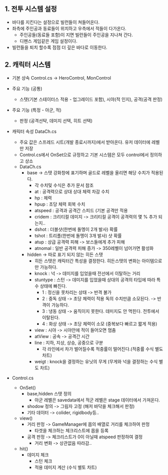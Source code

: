 ## 1. 전투 시스템 설정
- 바다를 지킨다는 설정으로 빌런들이 쳐들어온다.
- 좌측에 주인공과 동료들이 위치하고 우측에서 적들이 다가온다.
  - 주인공들(동료들 포함)이 지면 빌런들이 주인공을 지나쳐 간다.
  - 디펜스 게임같은 게임 설정이다.
- 빌런들을 퇴치 할수록 점점 더 깊은 바다로 이동한다.

## 2. 캐릭터 시스템
- 기본 상속 Control.cs -> HeroControl, MonControl
- 주요 기능 (공통)
  - 스탯(기본 스테이터스 적용 - 업그레이드 포함), 시야(적 인지), 공격(공격 판정)  
- 주요 기능 (특정 - 아군, 적)
  - 판정 (공격선탹, 데미지 선택, 히트 선택) 
- 캐릭터 속성 DataCh.cs
  - 주요 값은 스프레드 시트(개발 종료시까지)에서 받아온다. 유저 데이터에 레벨만 저장
  - Control.cs에서 OnSet으로 규정하고 기본 시스템은 모두 control에서 정의하고 상소  
  - DataCh.cs
    - base -> 스탯 강화창에 표기하며 골드로 레벨을 올리면 해당 수치가 적용된다.
      - 각 수치및 수식은 추가 문서 참조 
      - at : 공격력으로 상대 상대 체력 차감 수치
      - hp : 체력
      - hpup : 초당 체력 회복 수치
      - atspeed : 공격과 공격간 스피드 (기본 공격만 적용
      - cridem : 크리티컬 데미지 -> 크리티컬 공격이 공격력의 몇 % 추가 되는지..
      - dshot : 더블샷(한번에 돌멩이 2개 발사) 확률
      - tshot : 트리플(한번에 돌멩이 3개 발사) 샷 확률
      - atup : 상급 공격력 피해 -> 보스들에게 추가 피해 
      - atnomal : 일반 공격력 피해 증가 -> 350레벨이 넘어가면 활성화
    - hidden -> 따로 표기 되지 않는 히든 스탯
      - 히든 스탯은 캐릭터간 특성을 결정한다. 히든스탯의 변화는 아이템으로만 가능하다. 
      - knock : 넉 -> 데미지를 입었을때 전선에서 이탈하는 거리
      - stuntype : 스턴 -> 데미지를 입었을때 상대의 공격의 타입에 따라 특수 상태에 빠진다.
        - 1 : 정신을 못차리는 상태 -> 반격 불가
        - 2 : 중독 상태 -> 초당 체력이 적용 독의 수치만큼 소모된다. -> 반격이 가능하다.
        - 3 : 냉동 상태 -> 움직이지 못한다. 데미지도 안 먹힌다. 전투에서 이탈된다.
        - 4 : 화상 상태 -> 초당 체력이 소모 (중복보다 빠르고 짧게 적용)
      - view : 시야 -> 시야안에 적이 들어오면 멈춤
      - atView : 공속 -> 공격간 시간
      - line : 지하, 지상, 상승, 공중으로 구분
        - 각 라인에서 차가 벌어질수록 적중률이 떨어진다.(적중률 수식 별도 차트) 
      - weigt : knock을 결정하는 유닛의 무게 (무게와 넉을 결정하는 수식 별도 차트)
      
- Control.cs
  - OnSet()
    - base,hidden 스탯 정의
      - 아군 레벨은 savedata에서 적군 레벨은 stage 데이터에서 가져온다. 
    - shodow 정의 -> 그림자 고정 (해저 바닥을 체크해서 판정)
    - 기타 데이터 -> colider, rigidbody등..
  - view()
    - 거리 판정 -> GameManager에 몹의 배열로 거리를 체크하여 판정
      - 타겟을 체크하는 체크리스트에 몹을 등록 
    - 공격 판정 -> 체크리스트가 0이 아닐때 atspeed 판정하여 결정
      - 거리 변화 -> 상관없음 따라감..
  - hit()  
    - 데미지 체크
      - 스턴 체크
      - 적용 데미지 계산 (수식 별토 차트) 
